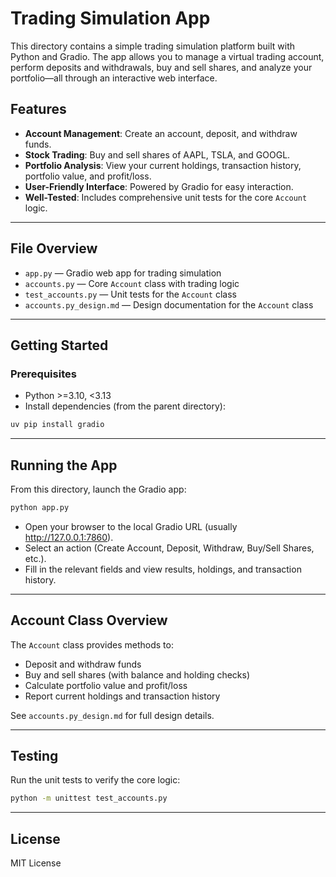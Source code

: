 # Trading Simulation App

This directory contains a simple trading simulation platform built with Python and Gradio. The app allows you to manage a virtual trading account, perform deposits and withdrawals, buy and sell shares, and analyze your portfolio—all through an interactive web interface.

## Features

- **Account Management**: Create an account, deposit, and withdraw funds.
- **Stock Trading**: Buy and sell shares of AAPL, TSLA, and GOOGL.
- **Portfolio Analysis**: View your current holdings, transaction history, portfolio value, and profit/loss.
- **User-Friendly Interface**: Powered by Gradio for easy interaction.
- **Well-Tested**: Includes comprehensive unit tests for the core `Account` logic.

---

## File Overview

- `app.py` — Gradio web app for trading simulation
- `accounts.py` — Core `Account` class with trading logic
- `test_accounts.py` — Unit tests for the `Account` class
- `accounts.py_design.md` — Design documentation for the `Account` class

---

## Getting Started

### Prerequisites
- Python >=3.10, <3.13
- Install dependencies (from the parent directory):

```bash
uv pip install gradio
```

---

## Running the App

From this directory, launch the Gradio app:

```bash
python app.py
```

- Open your browser to the local Gradio URL (usually http://127.0.0.1:7860).
- Select an action (Create Account, Deposit, Withdraw, Buy/Sell Shares, etc.).
- Fill in the relevant fields and view results, holdings, and transaction history.

---

## Account Class Overview

The `Account` class provides methods to:
- Deposit and withdraw funds
- Buy and sell shares (with balance and holding checks)
- Calculate portfolio value and profit/loss
- Report current holdings and transaction history

See `accounts.py_design.md` for full design details.

---

## Testing

Run the unit tests to verify the core logic:

```bash
python -m unittest test_accounts.py
```

---

## License

MIT License 